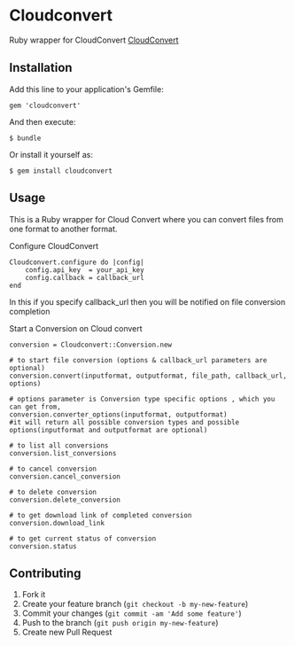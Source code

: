 # Cloudconvert

Ruby wrapper for CloudConvert [CloudConvert ](https://cloudconvert.org/page/api)

## Installation

Add this line to your application's Gemfile:

    gem 'cloudconvert'

And then execute:

    $ bundle

Or install it yourself as:

    $ gem install cloudconvert

## Usage

This is a Ruby wrapper for Cloud Convert where you can convert files from one format to another format.
	
Configure CloudConvert
	
	Cloudconvert.configure do |config|
		config.api_key  = your_api_key
		config.callback = callback_url
	end

In this if you specify callback_url then you will be notified on file conversion completion

Start a Conversion on Cloud convert

	conversion = Cloudconvert::Conversion.new

	# to start file conversion (options & callback_url parameters are optional)
	conversion.convert(inputformat, outputformat, file_path, callback_url, options)

	# options parameter is Conversion type specific options , which you can get from, 
	conversion.converter_options(inputformat, outputformat)
	#it will return all possible conversion types and possible options(inputformat and outputformat are optional)

	# to list all conversions
	conversion.list_conversions

	# to cancel conversion 											  
	conversion.cancel_conversion 	

	# to delete conversion										  
	conversion.delete_conversion

	# to get download link of completed conversion
	conversion.download_link 												  

	# to get current status of conversion
	conversion.status 													      

## Contributing

1. Fork it
2. Create your feature branch (`git checkout -b my-new-feature`)
3. Commit your changes (`git commit -am 'Add some feature'`)
4. Push to the branch (`git push origin my-new-feature`)
5. Create new Pull Request

